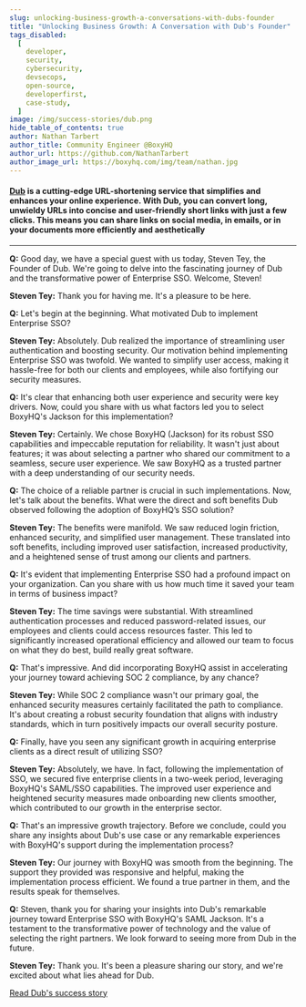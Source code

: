 ```yaml
---
slug: unlocking-business-growth-a-conversations-with-dubs-founder
title: "Unlocking Business Growth: A Conversation with Dub's Founder"
tags_disabled:
  [
    developer,
    security,
    cybersecurity,
    devsecops,
    open-source,
    developerfirst,
    case-study,
  ]
image: /img/success-stories/dub.png
hide_table_of_contents: true
author: Nathan Tarbert
author_title: Community Engineer @BoxyHQ
author_url: https://github.com/NathanTarbert
author_image_url: https://boxyhq.com/img/team/nathan.jpg
---
```


#### [Dub](https://dub.co) is a cutting-edge URL-shortening service that simplifies and enhances your online experience. With Dub, you can convert long, unwieldy URLs into concise and user-friendly short links with just a few clicks. This means you can share links on social media, in emails, or in your documents more efficiently and aesthetically

---

**Q:** Good day, we have a special guest with us today, Steven Tey, the Founder of Dub. We're going to delve into the fascinating journey of Dub and the transformative power of Enterprise SSO. Welcome, Steven!

**Steven Tey:** Thank you for having me. It's a pleasure to be here.

**Q:** Let's begin at the beginning. What motivated Dub to implement Enterprise SSO?

**Steven Tey:** Absolutely. Dub realized the importance of streamlining user authentication and boosting security. Our motivation behind implementing Enterprise SSO was twofold. We wanted to simplify user access, making it hassle-free for both our clients and employees, while also fortifying our security measures.

**Q:** It's clear that enhancing both user experience and security were key drivers. Now, could you share with us what factors led you to select BoxyHQ's Jackson for this implementation?

**Steven Tey:** Certainly. We chose BoxyHQ (Jackson) for its robust SSO capabilities and impeccable reputation for reliability. It wasn't just about features; it was about selecting a partner who shared our commitment to a seamless, secure user experience. We saw BoxyHQ as a trusted partner with a deep understanding of our security needs.

**Q:** The choice of a reliable partner is crucial in such implementations. Now, let's talk about the benefits. What were the direct and soft benefits Dub observed following the adoption of BoxyHQ’s SSO solution?

**Steven Tey:** The benefits were manifold. We saw reduced login friction, enhanced security, and simplified user management. These translated into soft benefits, including improved user satisfaction, increased productivity, and a heightened sense of trust among our clients and partners.

**Q:** It's evident that implementing Enterprise SSO had a profound impact on your organization. Can you share with us how much time it saved your team in terms of business impact?

**Steven Tey:** The time savings were substantial. With streamlined authentication processes and reduced password-related issues, our employees and clients could access resources faster. This led to significantly increased operational efficiency and allowed our team to focus on what they do best, build really great software.

**Q:** That's impressive. And did incorporating BoxyHQ assist in accelerating your journey toward achieving SOC 2 compliance, by any chance?

**Steven Tey:** While SOC 2 compliance wasn't our primary goal, the enhanced security measures certainly facilitated the path to compliance. It's about creating a robust security foundation that aligns with industry standards, which in turn positively impacts our overall security posture.

**Q:** Finally, have you seen any significant growth in acquiring enterprise clients as a direct result of utilizing SSO?

**Steven Tey:** Absolutely, we have. In fact, following the implementation of SSO, we secured five enterprise clients in a two-week period, leveraging BoxyHQ's SAML/SSO capabilities. The improved user experience and heightened security measures made onboarding new clients smoother, which contributed to our growth in the enterprise sector.

**Q:** That's an impressive growth trajectory. Before we conclude, could you share any insights about Dub's use case or any remarkable experiences with BoxyHQ's support during the implementation process?

**Steven Tey:** Our journey with BoxyHQ was smooth from the beginning. The support they provided was responsive and helpful, making the implementation process efficient. We found a true partner in them, and the results speak for themselves.

**Q:** Steven, thank you for sharing your insights into Dub's remarkable journey toward Enterprise SSO with BoxyHQ's SAML Jackson. It's a testament to the transformative power of technology and the value of selecting the right partners. We look forward to seeing more from Dub in the future.

**Steven Tey:** Thank you. It's been a pleasure sharing our story, and we're excited about what lies ahead for Dub.

<div style={{ textAlign: "center" }}>
  <a href="/success-stories/safeguarding-trust-boxyhq-sso-enhances-dubs-security" className="button button-secondary">Read Dub's success story</a>
</div>
